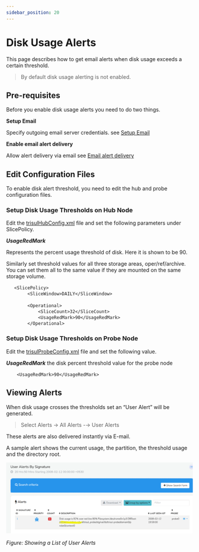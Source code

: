 ```yaml
---
sidebar_position: 20
---
```


# Disk Usage Alerts

This page describes how to get email alerts when disk usage exceeds a
certain threshold.

> By default disk usage alerting is not enabled.

## Pre-requisites

Before you enable disk usage alerts you need to do two things.

**Setup Email**

Specify outgoing email server credentials. see [Setup Email](/docs/ug/reports/emailsettings)

**Enable email alert delivery**

Allow alert delivery via email see [Email alert delivery](//docs/ag/webadmin/emailsettings)

## Edit Configuration Files

To enable disk alert threshold, you need to edit the hub and probe configuration files.

### Setup Disk Usage Thresholds on Hub Node

Edit the [trisulHubConfig.xml](/docs/ref/trisulhubconfig) file and set the following parameters under SlicePolicy.

***UsageRedMark*** 

Represents the percent usage threshold of disk. Here it is shown to be
90.

Similarly set threshold values for all three storage areas, oper/ref/archive. You can set them all to the same value if they are mounted on the same storage volume.

```language-xml
   <SlicePolicy>
        <SliceWindow>DAILY</SliceWindow>

        <Operational>
            <SliceCount>32</SliceCount>
            <UsageRedMark>90</UsageRedMark>
        </Operational>
```

### Setup Disk Usage Thresholds on Probe Node

Edit the [trisulProbeConfig.xml](/docs/ref/trisulconfig) file and set the following value.

***UsageRedMark***
the disk percent threshold value for the probe node

```language-xml
    <UsageRedMark>90</UsageRedMark>
```

## Viewing Alerts

When disk usage crosses the thresholds set an “User Alert” will be
generated.

> Select Alerts &rarr; All Alerts -&rarr; User Alerts

These alerts are also delivered instantly via E-mail.

A sample alert shows the current usage, the partition, the threshold
usage and the directory root.

![](images/diskalerts.png)

*Figure: Showing a List of User Alerts*
